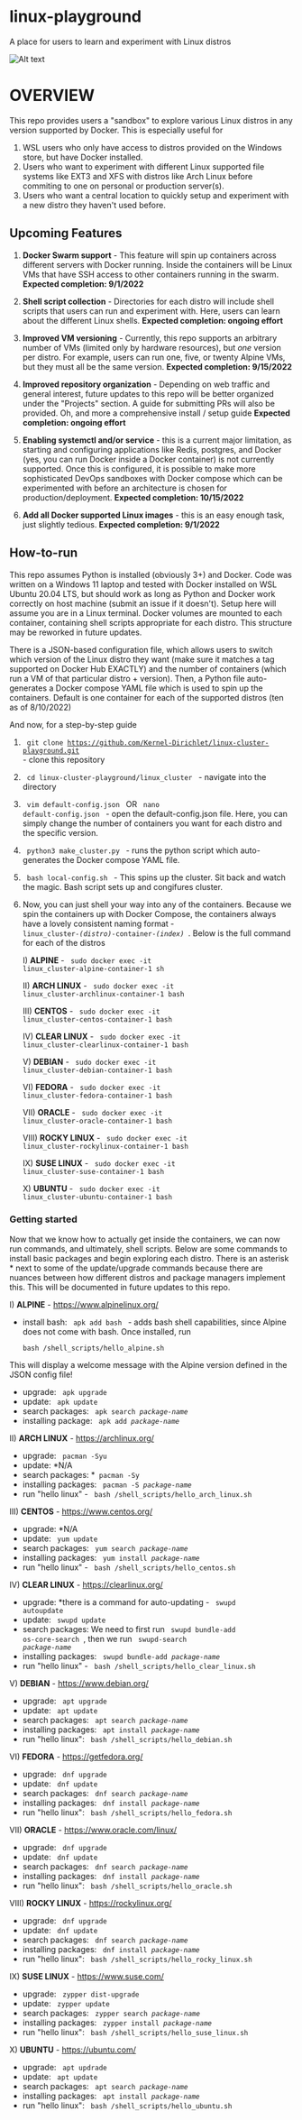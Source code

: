 # linux-playground
A place for users to learn and experiment with Linux distros

![Alt text](/linux_cluster/repo_logo.png?raw=true "Title")

# OVERVIEW

This repo provides users a "sandbox" to explore various Linux distros in any version supported by Docker. This is especially useful for 

1) WSL users who only have access to distros provided on the Windows store, but have Docker installed. 
2) Users who want to experiment with different Linux supported file systems like EXT3 and XFS with distros like Arch Linux before commiting to one on personal or production server(s). 
3) Users who want a central location to quickly setup and experiment with a new distro they haven't used before. 

## Upcoming Features

1) **Docker Swarm support** - This feature will spin up containers across different servers with Docker running. Inside the containers will be Linux VMs that have SSH access to other containers running in the swarm. **Expected completion: 9/1/2022**

2) **Shell script collection** - Directories for each distro will include shell scripts that users can run and experiment with. Here, users can learn about the different Linux shells. **Expected completion: ongoing effort**

3) **Improved VM versioning** - Currently, this repo supports an arbitrary number of VMs (limited only by hardware resources), but *one* version per distro. For example, users can run one, five, or twenty Alpine VMs, but they must all be the same version. **Expected completion: 9/15/2022** 

4) **Improved repository organization** - Depending on web traffic and general interest, future updates to this repo will be better organized under the "Projects" section. A guide for submitting PRs will also be provided. Oh, and more a comprehensive install / setup guide **Expected completion: ongoing effort**

5) **Enabling systemctl and/or service** - this is a current major limitation, as starting and configuring applications like Redis, postgres, and Docker (yes, you can run Docker inside a Docker container) is not currently supported. Once this is configured, it is possible to make more sophisticated DevOps sandboxes with Docker compose which can be experimented with before an architecture is chosen for production/deployment. 
    **Expected completion: 10/15/2022**
    
6) **Add all Docker supported Linux images** - this is an easy enough task, just slightly tedious. **Expected completion: 9/1/2022**

## How-to-run 

This repo assumes Python is installed (obviously 3+) and Docker. Code was written on a Windows 11 laptop and tested with Docker installed on WSL Ubuntu 20.04 LTS, but should work as long as Python and Docker work correctly on host machine (submit an issue if it doesn't). Setup here will assume you are in a Linux terminal. Docker volumes are mounted to each container, containing shell scripts appropriate for each distro. This structure may be reworked in future updates. 

There is a JSON-based configuration file, which allows users to switch which version of the Linux distro they want (make sure it matches a tag supported on Docker Hub EXACTLY) and the number of containers (which run a VM of that particular distro + version). Then, a Python file auto-generates a Docker compose YAML file which is used to spin up the containers. Default is one container for each of the supported distros (ten as of 8/10/2022)

And now, for a step-by-step guide
1) <code> git clone https://github.com/Kernel-Dirichlet/linux-cluster-playground.git </code> - clone this repository 

2) <code> cd linux-cluster-playground/linux_cluster </code> - navigate into the directory 

3) <code> vim default-config.json </code> OR
   <code> nano default-config.json </code> - open the default-config.json file. Here, you can simply change the number of containers you want for each distro       and the specific version. 

4) <code> python3 make_cluster.py </code> - runs the python script which auto-generates the Docker compose YAML file. 

5) <code> bash local-config.sh </code> - This spins up the cluster. Sit back and watch the magic. Bash script sets up and congifures cluster.

6) Now, you can just shell your way into any of the containers. Because we spin the containers up with Docker Compose, the containers always have a lovely
consistent naming format - <code> linux_cluster-*(distro)*-container-*(index)* </code>. Below is the full command for each of the distros

     I) **ALPINE** - <code> sudo docker exec -it linux_cluster-alpine-container-1 sh </code> 
     
     II) **ARCH LINUX** - <code> sudo docker exec -it linux_cluster-archlinux-container-1 bash </code> 
     
     III) **CENTOS** - <code> sudo docker exec -it linux_cluster-centos-container-1 bash </code> 
     
     IV) **CLEAR LINUX** - <code> sudo docker exec -it linux_cluster-clearlinux-container-1 bash </code>
     
     V) **DEBIAN** - <code> sudo docker exec -it linux_cluster-debian-container-1 bash </code> 
     
     VI)  **FEDORA** - <code> sudo docker exec -it linux_cluster-fedora-container-1 bash </code>
     
     VII) **ORACLE** - <code> sudo docker exec -it linux_cluster-oracle-container-1 bash </code>
     
     VIII) **ROCKY LINUX** - <code> sudo docker exec -it linux_cluster-rockylinux-container-1 bash </code> 
     
     IX) **SUSE LINUX** - <code> sudo docker exec -it linux_cluster-suse-container-1 bash </code> 
     
     X) **UBUNTU** - <code> sudo docker exec -it linux_cluster-ubuntu-container-1 bash </code> 
 
 
 ### Getting started 
 
 Now that we know how to actually get inside the containers, we can now run commands, and ultimately, shell scripts. Below are some commands to install
 basic packages and begin exploring each distro. There is an asterisk * next to some of the update/upgrade commands because there are nuances between 
 how different distros and package managers implement this. This will be documented in future updates to this repo. 

I) **ALPINE** - https://www.alpinelinux.org/ 
      
  - install bash: <code> apk add bash </code> - adds bash shell capabilities, since Alpine does not come with bash. Once installed, run 
  
        bash /shell_scripts/hello_alpine.sh 
        
   This will display a welcome message with the Alpine version defined in the JSON config file! 
        
  - upgrade: <code> apk upgrade </code>
  - update:  <code> apk update </code>
  - search packages: <code> apk search *package-name* </code>
  - installing package: <code> apk add *package-name* </code> 

  
II) **ARCH LINUX** - https://archlinux.org/ 

  - upgrade: <code> pacman -Syu </code> 
  - update: *N/A
  - search packages: *<code> pacman -Sy </code>
  - installing packages: <code> pacman -S *package-name* </code> 
  - run "hello linux" - <code> bash /shell_scripts/hello_arch_linux.sh </code> 

III) **CENTOS** - https://www.centos.org/
  - upgrade: *N/A
  - update: <code> yum update </code> 
  - search packages: <code> yum search *package-name* </code>
  - installing packages: <code> yum install *package-name* </code> 
  - run "hello linux" - <code> bash /shell_scripts/hello_centos.sh </code> 
  
IV) **CLEAR LINUX** - https://clearlinux.org/
  - upgrade: *there is a command for auto-updating - <code> swupd autoupdate </code>
  - update: <code> swupd update </code>
  - search packages: We need to first run <code> swupd bundle-add os-core-search </code>, then we run <code> swupd-search *package-name* </code>
  - installing packages: <code> swupd bundle-add *package-name* </code>
  - run "hello linux" - <code> bash /shell_scripts/hello_clear_linux.sh </code>
  
V) **DEBIAN** - https://www.debian.org/ 
  - upgrade: <code> apt upgrade </code>
  - update: <code> apt update </code>
  - search packages: <code> apt search *package-name* </code>
  - installing packages: <code> apt install *package-name* </code>
  - run "hello linux": <code> bash /shell_scripts/hello_debian.sh </code>
  
VI) **FEDORA** - https://getfedora.org/
  - upgrade: <code> dnf upgrade </code>
  - update: <code> dnf update </code>
  - search packages: <code> dnf search *package-name* </code>
  - installing packages: <code> dnf install *package-name* </code> 
  - run "hello linux": <code> bash /shell_scripts/hello_fedora.sh </code>

VII) **ORACLE** - https://www.oracle.com/linux/
  - upgrade: <code> dnf upgrade </code>
  - update: <code> dnf update </code>
  - search packages: <code> dnf search *package-name* </code>
  - installing packages: <code> dnf install *package-name* </code> 
  - run "hello linux": <code> bash /shell_scripts/hello_oracle.sh </code> 
  
VIII) **ROCKY LINUX** - https://rockylinux.org/
  - upgrade: <code> dnf upgrade </code>
  - update: <code> dnf update </code>
  - search packages: <code> dnf search *package-name* </code>
  - installing packages: <code> dnf install *package-name* </code> 
  - run "hello linux": <code> bash /shell_scripts/hello_rocky_linux.sh </code> 
  
IX) **SUSE LINUX** - https://www.suse.com/
  - upgrade: <code> zypper dist-upgrade </code> 
  - update: <code> zypper update </code> 
  - search packages: <code> zypper search *package-name* </code>
  - installing packages: <code> zypper install *package-name* </code>
  - run "hello linux": <code> bash /shell_scripts/hello_suse_linux.sh </code>
  
X) **UBUNTU** - https://ubuntu.com/
  - upgrade: <code> apt updrade </code>
  - update: <code> apt update </code>
  - search packages: <code> apt search *package-name* </code>
  - installing packages: <code> apt install *package-name* </code> 
  - run "hello linux": <code> bash /shell_scripts/hello_ubuntu.sh </code> 
  
  

  
  
    
